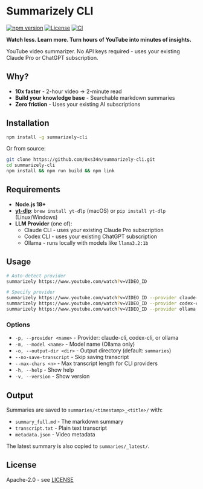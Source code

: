 # Summarizely CLI

[![npm version](https://img.shields.io/npm/v/summarizely-cli.svg)](https://www.npmjs.com/package/summarizely-cli)
[![License](https://img.shields.io/badge/license-Apache%202.0-blue.svg)](LICENSE)
[![CI](https://github.com/0xs34n/summarizely-cli/actions/workflows/ci.yml/badge.svg)](https://github.com/0xs34n/summarizely-cli/actions)

**Watch less. Learn more. Turn hours of YouTube into minutes of insights.**

YouTube video summarizer. No API keys required - uses your existing Claude Pro or ChatGPT subscription.

## Why?

- **10x faster** - 2-hour video → 2-minute read
- **Build your knowledge base** - Searchable markdown summaries
- **Zero friction** - Uses your existing AI subscriptions

## Installation

```bash
npm install -g summarizely-cli
```

Or from source:
```bash
git clone https://github.com/0xs34n/summarizely-cli.git
cd summarizely-cli
npm install && npm run build && npm link
```

## Requirements

- **Node.js 18+**
- **[yt-dlp](https://github.com/yt-dlp/yt-dlp)**: `brew install yt-dlp` (macOS) or `pip install yt-dlp` (Linux/Windows)
- **LLM Provider** (one of):
  - Claude CLI - uses your existing Claude Pro subscription
  - Codex CLI - uses your existing ChatGPT subscription  
  - Ollama - runs locally with models like `llama3.2:1b`

## Usage

```bash
# Auto-detect provider
summarizely https://www.youtube.com/watch?v=VIDEO_ID

# Specify provider
summarizely https://www.youtube.com/watch?v=VIDEO_ID --provider claude-cli
summarizely https://www.youtube.com/watch?v=VIDEO_ID --provider codex-cli
summarizely https://www.youtube.com/watch?v=VIDEO_ID --provider ollama --model llama3.2:1b
```

### Options

- `-p, --provider <name>` - Provider: claude-cli, codex-cli, or ollama
- `-m, --model <name>` - Model name (Ollama only)
- `-o, --output-dir <dir>` - Output directory (default: `summaries`)
- `--no-save-transcript` - Skip saving transcript
- `--max-chars <n>` - Max transcript length for CLI providers
- `-h, --help` - Show help
- `-v, --version` - Show version

## Output

Summaries are saved to `summaries/<timestamp>_<title>/` with:
- `summary_full.md` - The markdown summary
- `transcript.txt` - Plain text transcript
- `metadata.json` - Video metadata

The latest summary is also copied to `summaries/_latest/`.

## License

Apache-2.0 - see [LICENSE](./LICENSE)